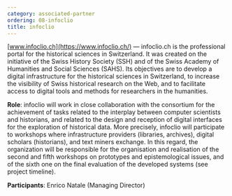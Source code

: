 ```yaml
---
category: associated-partner
ordering: 08-infoclio
title: infoclio
---
```


[www.infoclio.ch](https://www.infoclio.ch/) &mdash; infoclio.ch is the professional portal for the historical sciences in Switzerland. It was created on the initiative of the Swiss History Society (SSH) and of the Swiss Academy of Humanities and Social Sciences (SAHS). Its objectives are to develop a digital infrastructure for the historical sciences in Switzerland, to increase the visibility of Swiss historical research on the Web, and to facilitate access to digital tools and methods for researchers in the humanities.

**Role**: infoclio will work in close collaboration with the consortium for the achievement of tasks related to the interplay between computer scientists and historians, and related to the design and reception of digital interfaces for the exploration of historical data. More precisely, infoclio will participate to workshops where infrastructure providers (libraries, archives), digital scholars (historians), and text miners exchange. In this regard, the organization will be responsible for the organisation and realisation of the second and fifth workshops on prototypes and epistemological issues, and of the sixth one on the final evaluation of the developed systems (see project timeline).

<!---Besides, infoclio will help to identify opportunities for the improvement of existing portals in order to promote innovative digital scholarship practices; support the investigation of the potentials of digital approaches; encourage the improvement of digital literacy; co-design computational tools for the exploration of historical sources, and identify and serve user needs.-->

**Participants**: Enrico Natale (Managing Director)
